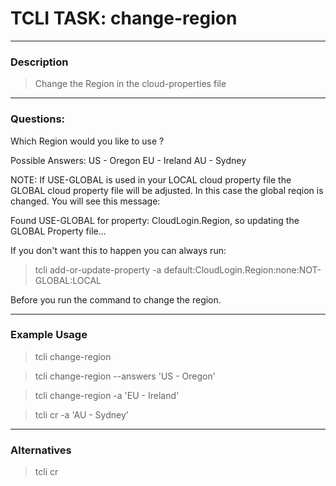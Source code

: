 # TCLI TASK: change-region

---
### Description
> Change the Region in the cloud-properties file

---
### Questions:

Which Region would you like to use ?

Possible Answers:
US - Oregon
EU - Ireland
AU - Sydney

NOTE: If USE-GLOBAL is used in your LOCAL cloud property file the GLOBAL cloud property file will be adjusted. In this case the global reqion is changed. You will see this message:

Found USE-GLOBAL for property: CloudLogin.Region, so updating the GLOBAL Property file...

If you don't want this to happen you can always run:

> tcli add-or-update-property -a default:CloudLogin.Region:none:NOT-GLOBAL:LOCAL

Before you run the command to change the region.

---
### Example Usage

> tcli change-region

> tcli change-region --answers 'US - Oregon'

> tcli change-region -a 'EU - Ireland'

> tcli cr -a 'AU - Sydney'

---
### Alternatives
> tcli cr


